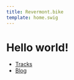 ```yaml
---
title: Revermont.bike
template: home.swig
---
```


# Hello world!

* [Tracks](/tracks/)
* [Blog](/posts/)
